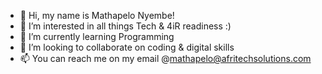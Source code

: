 - 👋 Hi, my name is Mathapelo Nyembe!
- 👀 I’m interested in all things Tech & 4iR readiness :)
- 🌱 I’m currently learning Programming
- 💞️ I’m looking to collaborate on coding & digital skills
- 📫 You can reach me on my email @mathapelo@afritechsolutions.com

<!---
MathapeloN/MathapeloN is a ✨ special ✨ repository because its `README.md` (this file) appears on your GitHub profile.
You can click the Preview link to take a look at your changes.
--->
